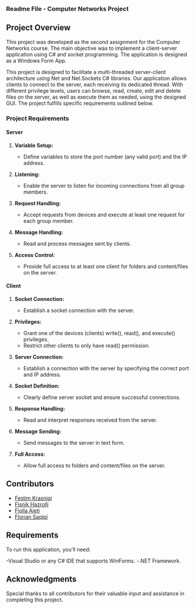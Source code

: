 ### Readme File - Computer Networks Project

## Project Overview

This project was developed as the second assignment for the Computer Networks course. The main objective was to implement a client-server application using C# and socket programming. The application is designed as a Windows Form App.

This project is designed to facilitate a multi-threaded server-client architecture using Net and Net.Sockets C# libraries. Our application allows clients to connect to the server, each receiving its dedicated thread. With different privilege levels, users can browse, read, create, edit and delete files on the server, as well as execute them as needed, using the designed GUI.
The project fulfills specific requirements outlined below.

### Project Requirements

#### Server
1. **Variable Setup:**
   - Define variables to store the port number (any valid port) and the IP address.

2. **Listening:**
   - Enable the server to listen for incoming connections from all group members.

3. **Request Handling:**
   - Accept requests from devices and execute at least one request for each group member.

4. **Message Handling:**
   - Read and process messages sent by clients.

5. **Access Control:**
   - Provide full access to at least one client for folders and content/files on the server.

#### Client
1. **Socket Connection:**
   - Establish a socket connection with the server.

2. **Privileges:**
   - Grant one of the devices (clients) write(), read(), and execute() privileges.
   - Restrict other clients to only have read() permission.

3. **Server Connection:**
   - Establish a connection with the server by specifying the correct port and IP address.

4. **Socket Definition:**
   - Clearly define server socket and ensure successful connections.

5. **Response Handling:**
   - Read and interpret responses received from the server.

6. **Message Sending:**
   - Send messages to the server in text form.

7. **Full Access:**
   - Allow full access to folders and content/files on the server.

## Contributors

- [Festim Krasniqi](https://github.com/FestimKrasniqi)
- [Fisnik Hazrolli](https://github.com/fisnikhz)
- [Fjolla Ajeti](https://github.com/fjolla-ajeti)
- [Florian Saqipi](https://github.com/floriansaqipi)
  
## Requirements
To run this application, you'll need:

-Visual Studio or any C# IDE that supports WinForms.
-.NET Framework.

## Acknowledgments

Special thanks to all contributors for their valuable input and assistance in completing this project.

